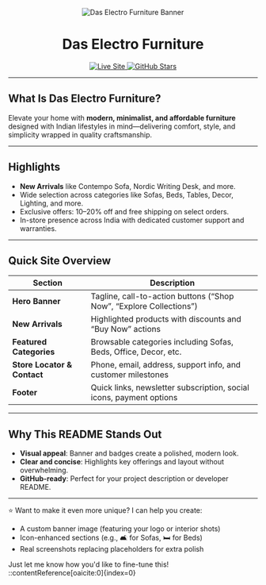 <p align="center">
  <img src="https://via.placeholder.com/800x200.png?text=Das+Electro+Furniture" alt="Das Electro Furniture Banner">
</p>

<h1 align="center">Das Electro Furniture</h1>

<p align="center">
  <a href="https://vikas4das.github.io/Das-Electro-Furniture/">
    <img src="https://img.shields.io/badge/Live%20Site-Visit-blue?style=for-the-badge&logo=github" alt="Live Site">
  </a>
  <a href="https://github.com/Vikas4Das/Das-Electro-Furniture/stargazers">
    <img src="https://img.shields.io/github/stars/Vikas4Das/Das-Electro-Furniture?style=for-the-badge" alt="GitHub Stars">
  </a>
</p>

---

##  What Is Das Electro Furniture?

Elevate your home with **modern, minimalist, and affordable furniture** designed with Indian lifestyles in mind—delivering comfort, style, and simplicity wrapped in quality craftsmanship.

---

##  Highlights

- **New Arrivals** like Contempo Sofa, Nordic Writing Desk, and more.
- Wide selection across categories like Sofas, Beds, Tables, Decor, Lighting, and more.
- Exclusive offers: 10–20% off and free shipping on select orders.
- In-store presence across India with dedicated customer support and warranties.

---

##  Quick Site Overview

| Section            | Description                                                      |
|-------------------|------------------------------------------------------------------|
| **Hero Banner**    | Tagline, call-to-action buttons (“Shop Now”, “Explore Collections”) |
| **New Arrivals**   | Highlighted products with discounts and “Buy Now” actions         |
| **Featured Categories** | Browsable categories including Sofas, Beds, Office, Decor, etc. |
| **Store Locator & Contact** | Phone, email, address, support info, and customer milestones |
| **Footer**         | Quick links, newsletter subscription, social icons, payment options |

---

##  Why This README Stands Out

- **Visual appeal**: Banner and badges create a polished, modern look.
- **Clear and concise**: Highlights key offerings and layout without overwhelming.
- **GitHub-ready**: Perfect for your project description or developer README.

---

⭐  Want to make it even more unique? I can help you create:
- A custom banner image (featuring your logo or interior shots)
- Icon-enhanced sections (e.g., 🛋️ for Sofas, 🛏️ for Beds)
- Real screenshots replacing placeholders for extra polish

Just let me know how you'd like to fine-tune this!
::contentReference[oaicite:0]{index=0}
